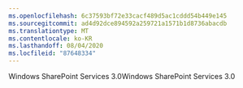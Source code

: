 ```yaml
---
ms.openlocfilehash: 6c37593bf72e33cacf489d5ac1cddd54b449e145
ms.sourcegitcommit: ad4d92dce894592a259721a1571b1d8736abacdb
ms.translationtype: MT
ms.contentlocale: ko-KR
ms.lasthandoff: 08/04/2020
ms.locfileid: "87648334"
---
```

<span data-ttu-id="54dd1-101">Windows SharePoint Services 3.0</span><span class="sxs-lookup"><span data-stu-id="54dd1-101">Windows SharePoint Services 3.0</span></span>

